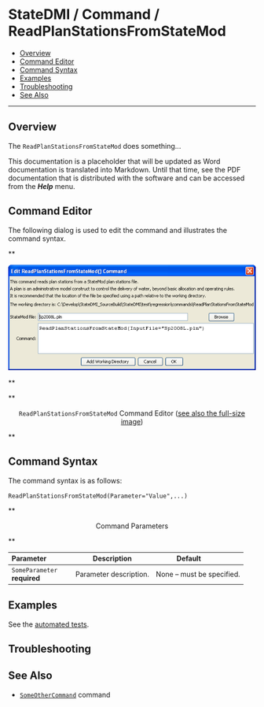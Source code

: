 # StateDMI / Command / ReadPlanStationsFromStateMod #

* [Overview](#overview)
* [Command Editor](#command-editor)
* [Command Syntax](#command-syntax)
* [Examples](#examples)
* [Troubleshooting](#troubleshooting)
* [See Also](#see-also)

-------------------------

## Overview ##

The `ReadPlanStationsFromStateMod` does something...

This documentation is a placeholder that will be updated as Word documentation is translated into Markdown.
Until that time, see the PDF documentation that is distributed with the software and can be accessed
from the ***Help*** menu.

## Command Editor ##

The following dialog is used to edit the command and illustrates the command syntax.

**<p style="text-align: center;">
![ReadPlanStationsFromStateMod](ReadPlanStationsFromStateMod.png)
</p>**

**<p style="text-align: center;">
`ReadPlanStationsFromStateMod` Command Editor (<a href="../ReadPlanStationsFromStateMod.png">see also the full-size image</a>)
</p>**

## Command Syntax ##

The command syntax is as follows:

```text
ReadPlanStationsFromStateMod(Parameter="Value",...)
```
**<p style="text-align: center;">
Command Parameters
</p>**

| **Parameter**&nbsp;&nbsp;&nbsp;&nbsp;&nbsp;&nbsp;&nbsp;&nbsp;&nbsp;&nbsp;&nbsp;&nbsp; | **Description** | **Default**&nbsp;&nbsp;&nbsp;&nbsp;&nbsp;&nbsp;&nbsp;&nbsp;&nbsp;&nbsp; |
| --------------|-----------------|----------------- |
|`SomeParameter`<br>**required**|Parameter description.|None – must be specified.|

## Examples ##

See the [automated tests](https://github.com/OpenCDSS/cdss-app-statedmi-test/tree/master/test/regression/commands/ReadPlanStationsFromStateMod).

## Troubleshooting ##

## See Also ##

* [`SomeOtherCommand`](../SomeOtherCommand/SomeOtherCommand) command
